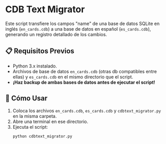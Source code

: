 # CDB Text Migrator

Este script transfiere los campos "name" de una base de datos SQLite en inglés (`en_cards.cdb`) a una base de datos en español (`es_cards.cdb`), generando un registro detallado de los cambios.

## 📋 Requisitos Previos
- Python 3.x instalado.
- Archivos de base de datos `en_cards.cdb` (otras db compatibles entre ellas) y `es_cards.cdb` en el mismo directorio que el script.
- **¡Haz backup de ambas bases de datos antes de ejecutar el script!**

## 🚀 Cómo Usar
1. Coloca los archivos `en_cards.cdb`, `es_cards.cdb` y `cdbtext_migrator.py` en la misma carpeta.
2. Abre una terminal en ese directorio.
3. Ejecuta el script:
   ```bash
   python cdbtext_migrator.py
